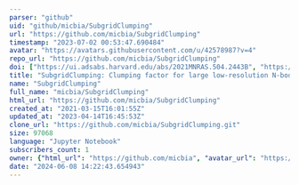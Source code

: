 ```yaml
---
parser: "github"
uid: "github/micbia/SubgridClumping"
url: "https://github.com/micbia/SubgridClumping"
timestamp: "2023-07-02 00:53:47.690484"
avatar: "https://avatars.githubusercontent.com/u/42578987?v=4"
repo_url: "https://github.com/micbia/SubgridClumping"
doi: ["https://ui.adsabs.harvard.edu/abs/2021MNRAS.504.2443B", "https://ui.adsabs.harvard.edu/abs/2023ascl.soft06050B/abstract"]
title: "SubgridClumping: Clumping factor for large low-resolution N-body simulations"
name: "SubgridClumping"
full_name: "micbia/SubgridClumping"
html_url: "https://github.com/micbia/SubgridClumping"
created_at: "2021-03-15T16:01:55Z"
updated_at: "2023-04-14T16:45:53Z"
clone_url: "https://github.com/micbia/SubgridClumping.git"
size: 97068
language: "Jupyter Notebook"
subscribers_count: 1
owner: {"html_url": "https://github.com/micbia", "avatar_url": "https://avatars.githubusercontent.com/u/42578987?v=4", "login": "micbia", "type": "User"}
date: "2024-06-08 14:22:43.654943"
---
```

